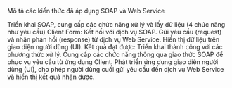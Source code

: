 Mô tả các kiến thức đã áp dụng
SOAP và Web Service

Triển khai SOAP, cung cấp các chức năng xử lý và lấy dữ liệu (4 chức năng như yêu cầu) Client Form:
Kết nối với dịch vụ SOAP.
Gửi yêu cầu (request) và nhận phản hồi (response) từ dịch vụ Web Service.
Hiển thị dữ liệu trên giao diện người dùng (UI).
Kết quả đạt được:
Triển khai thành công với các phương thức xử lý.
Cung cấp các chức năng thông qua giao thức SOAP để phục vụ yêu cầu từ ứng dụng Client.
Phát triển ứng dụng giao diện người dùng (UI), cho phép người dùng cuối gửi yêu cầu đến dịch vụ Web Service và hiển thị kết quả nhận được.
